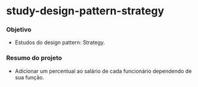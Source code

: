 # study-design-pattern-strategy
### Objetivo
- Estudos do design pattern: Strategy.
### Resumo do projeto
- Adicionar um percentual ao salário de cada funcionário dependendo de sua função.

